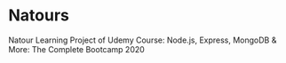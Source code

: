 # Natours
Natour Learning Project of Udemy Course: Node.js, Express, MongoDB &amp; More: The Complete Bootcamp 2020
